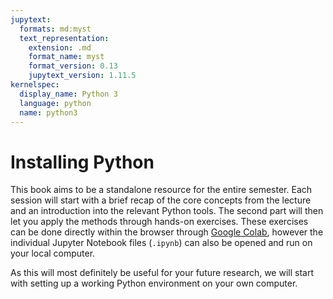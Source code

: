 ```yaml
---
jupytext:
  formats: md:myst
  text_representation:
    extension: .md
    format_name: myst
    format_version: 0.13
    jupytext_version: 1.11.5
kernelspec:
  display_name: Python 3
  language: python
  name: python3
---
```


# Installing Python

This book aims to be a standalone resource for the entire semester. Each session will start with a brief recap of the core concepts from the lecture and an introduction into the relevant Python tools. The second part will then let you apply the methods through hands-on exercises. These exercises can be done directly within the browser through [Google Colab](https://colab.research.google.com/), however the individual Jupyter Notebook files (`.ipynb`) can also be opened and run on your local computer.

As this will most definitely be useful for your future research, we will start with setting up a working Python environment on your own computer.